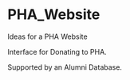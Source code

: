 PHA_Website
===========

Ideas for a PHA Website

Interface for Donating to PHA.

Supported by an Alumni Database.
